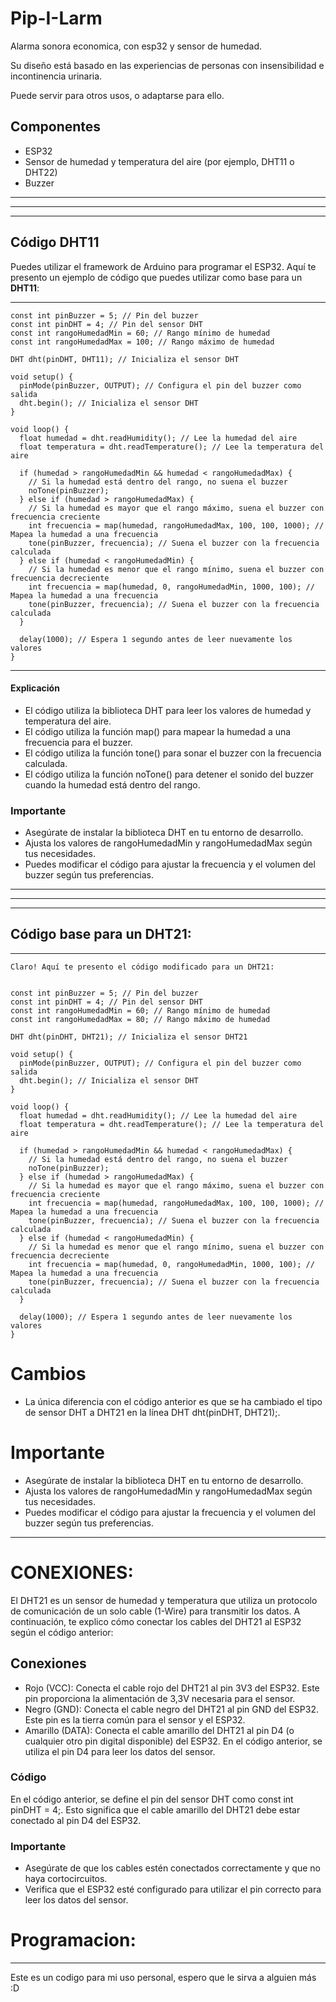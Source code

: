 # Pip-I-Larm
Alarma sonora economica, con esp32 y sensor de humedad.

Su diseño está basado en las experiencias de personas con insensibilidad e incontinencia urinaria.

Puede servir para otros usos, o adaptarse para ello.


## Componentes
- ESP32
- Sensor de humedad y temperatura del aire (por ejemplo, DHT11 o DHT22)
- Buzzer

---
---
---

## Código DHT11
Puedes utilizar el framework de Arduino para programar el ESP32. Aquí te presento un ejemplo de código que puedes utilizar como base para un **DHT11**:

---
````
const int pinBuzzer = 5; // Pin del buzzer
const int pinDHT = 4; // Pin del sensor DHT
const int rangoHumedadMin = 60; // Rango mínimo de humedad
const int rangoHumedadMax = 100; // Rango máximo de humedad

DHT dht(pinDHT, DHT11); // Inicializa el sensor DHT

void setup() {
  pinMode(pinBuzzer, OUTPUT); // Configura el pin del buzzer como salida
  dht.begin(); // Inicializa el sensor DHT
}

void loop() {
  float humedad = dht.readHumidity(); // Lee la humedad del aire
  float temperatura = dht.readTemperature(); // Lee la temperatura del aire

  if (humedad > rangoHumedadMin && humedad < rangoHumedadMax) {
    // Si la humedad está dentro del rango, no suena el buzzer
    noTone(pinBuzzer);
  } else if (humedad > rangoHumedadMax) {
    // Si la humedad es mayor que el rango máximo, suena el buzzer con frecuencia creciente
    int frecuencia = map(humedad, rangoHumedadMax, 100, 100, 1000); // Mapea la humedad a una frecuencia
    tone(pinBuzzer, frecuencia); // Suena el buzzer con la frecuencia calculada
  } else if (humedad < rangoHumedadMin) {
    // Si la humedad es menor que el rango mínimo, suena el buzzer con frecuencia decreciente
    int frecuencia = map(humedad, 0, rangoHumedadMin, 1000, 100); // Mapea la humedad a una frecuencia
    tone(pinBuzzer, frecuencia); // Suena el buzzer con la frecuencia calculada
  }

  delay(1000); // Espera 1 segundo antes de leer nuevamente los valores
}
````
---



#### Explicación
- El código utiliza la biblioteca DHT para leer los valores de humedad y temperatura del aire.
- El código utiliza la función map() para mapear la humedad a una frecuencia para el buzzer.
- El código utiliza la función tone() para sonar el buzzer con la frecuencia calculada.
- El código utiliza la función noTone() para detener el sonido del buzzer cuando la humedad está dentro del rango.

### Importante
- Asegúrate de instalar la biblioteca DHT en tu entorno de desarrollo.
- Ajusta los valores de rangoHumedadMin y rangoHumedadMax según tus necesidades.
- Puedes modificar el código para ajustar la frecuencia y el volumen del buzzer según tus preferencias.


---
---
---

## Código base para un **DHT21**:

---
````
Claro! Aquí te presento el código modificado para un DHT21:


const int pinBuzzer = 5; // Pin del buzzer
const int pinDHT = 4; // Pin del sensor DHT
const int rangoHumedadMin = 60; // Rango mínimo de humedad
const int rangoHumedadMax = 80; // Rango máximo de humedad

DHT dht(pinDHT, DHT21); // Inicializa el sensor DHT21

void setup() {
  pinMode(pinBuzzer, OUTPUT); // Configura el pin del buzzer como salida
  dht.begin(); // Inicializa el sensor DHT
}

void loop() {
  float humedad = dht.readHumidity(); // Lee la humedad del aire
  float temperatura = dht.readTemperature(); // Lee la temperatura del aire

  if (humedad > rangoHumedadMin && humedad < rangoHumedadMax) {
    // Si la humedad está dentro del rango, no suena el buzzer
    noTone(pinBuzzer);
  } else if (humedad > rangoHumedadMax) {
    // Si la humedad es mayor que el rango máximo, suena el buzzer con frecuencia creciente
    int frecuencia = map(humedad, rangoHumedadMax, 100, 100, 1000); // Mapea la humedad a una frecuencia
    tone(pinBuzzer, frecuencia); // Suena el buzzer con la frecuencia calculada
  } else if (humedad < rangoHumedadMin) {
    // Si la humedad es menor que el rango mínimo, suena el buzzer con frecuencia decreciente
    int frecuencia = map(humedad, 0, rangoHumedadMin, 1000, 100); // Mapea la humedad a una frecuencia
    tone(pinBuzzer, frecuencia); // Suena el buzzer con la frecuencia calculada
  }

  delay(1000); // Espera 1 segundo antes de leer nuevamente los valores
}
````

# Cambios
- La única diferencia con el código anterior es que se ha cambiado el tipo de sensor DHT a DHT21 en la línea DHT dht(pinDHT, DHT21);.

# Importante
- Asegúrate de instalar la biblioteca DHT en tu entorno de desarrollo.
- Ajusta los valores de rangoHumedadMin y rangoHumedadMax según tus necesidades.
- Puedes modificar el código para ajustar la frecuencia y el volumen del buzzer según tus preferencias.

---

# CONEXIONES:

El DHT21 es un sensor de humedad y temperatura que utiliza un protocolo de comunicación de un solo cable (1-Wire) para transmitir los datos. A continuación, te explico cómo conectar los cables del DHT21 al ESP32 según el código anterior:

## Conexiones
- Rojo (VCC): Conecta el cable rojo del DHT21 al pin 3V3 del ESP32. Este pin proporciona la alimentación de 3,3V necesaria para el sensor.
- Negro (GND): Conecta el cable negro del DHT21 al pin GND del ESP32. Este pin es la tierra común para el sensor y el ESP32.
- Amarillo (DATA): Conecta el cable amarillo del DHT21 al pin D4 (o cualquier otro pin digital disponible) del ESP32. En el código anterior, se utiliza el pin D4 para leer los datos del sensor.

### Código
En el código anterior, se define el pin del sensor DHT como const int pinDHT = 4;. Esto significa que el cable amarillo del DHT21 debe estar conectado al pin D4 del ESP32.

### Importante
- Asegúrate de que los cables estén conectados correctamente y que no haya cortocircuitos.
- Verifica que el ESP32 esté configurado para utilizar el pin correcto para leer los datos del sensor.


# Programacion:


----

Este es un codigo para mi uso personal, espero que le sirva a alguien más :D

